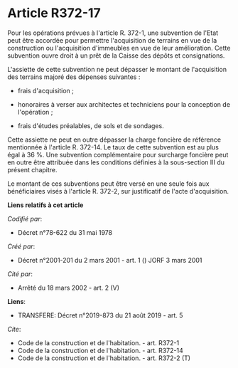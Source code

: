 # Article R372-17

Pour les opérations prévues à l'article R. 372-1, une subvention de l'Etat peut être accordée pour permettre l'acquisition de
terrains en vue de la construction ou l'acquisition d'immeubles en vue de leur amélioration. Cette subvention ouvre droit à
un prêt de la Caisse des dépôts et consignations. 

L'assiette de cette subvention ne peut dépasser le montant de l'acquisition des terrains majoré des dépenses suivantes :

- frais d'acquisition ;

- honoraires à verser aux architectes et techniciens pour la conception de l'opération ;

- frais d'études préalables, de sols et de sondages. 

Cette assiette ne peut en outre dépasser la charge foncière de référence mentionnée à l'article R. 372-14. Le taux de cette
subvention est au plus égal à 36 %. Une subvention complémentaire pour surcharge foncière peut en outre être attribuée dans
les conditions définies à la sous-section III du présent chapitre. 

Le montant de ces subventions peut être versé en une seule fois aux bénéficiaires visés à l'article R. 372-2, sur
justificatif de l'acte d'acquisition.

**Liens relatifs à cet article**

_Codifié par_:

  - Décret n°78-622 du 31 mai 1978

_Créé par_:

  - Décret n°2001-201 du 2 mars 2001 - art. 1 () JORF 3 mars 2001

_Cité par_:

  - Arrêté du 18 mars 2002 - art. 2 (V)

**Liens**:

  - TRANSFERE: Décret n°2019-873 du 21 août 2019 - art. 5

_Cite_:

  - Code de la construction et de l'habitation. - art. R372-1
  - Code de la construction et de l'habitation. - art. R372-14
  - Code de la construction et de l'habitation. - art. R372-2 (T)
